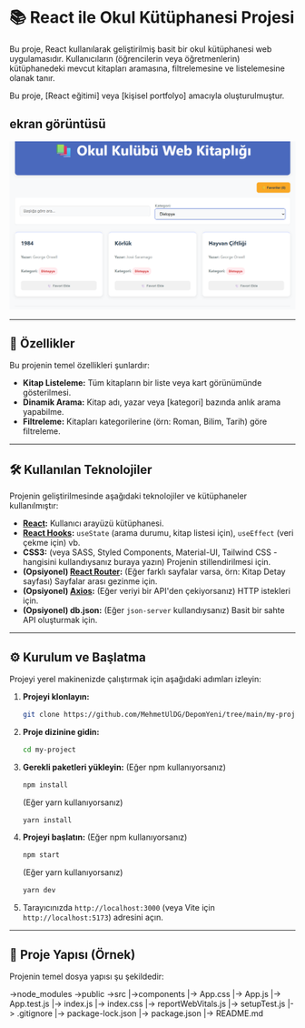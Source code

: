# 📚 React ile Okul Kütüphanesi Projesi

Bu proje, React kullanılarak geliştirilmiş basit bir okul kütüphanesi web uygulamasıdır. Kullanıcıların (öğrencilerin veya öğretmenlerin) kütüphanedeki mevcut kitapları aramasına, filtrelemesine ve listelemesine olanak tanır.

Bu proje, [React eğitimi] veya [kişisel portfolyo] amacıyla oluşturulmuştur.

##  ekran görüntüsü
![web penceresi](<Ekran görüntüsü 2025-10-23 234336-1.png>)


---

## 🚀 Özellikler

Bu projenin temel özellikleri şunlardır:

* **Kitap Listeleme:** Tüm kitapların bir liste veya kart görünümünde gösterilmesi.
* **Dinamik Arama:** Kitap adı, yazar veya [kategori] bazında anlık arama yapabilme.
* **Filtreleme:**  Kitapları kategorilerine (örn: Roman, Bilim, Tarih) göre filtreleme.

---

## 🛠️ Kullanılan Teknolojiler

Projenin geliştirilmesinde aşağıdaki teknolojiler ve kütüphaneler kullanılmıştır:

* **[React](https://reactjs.org/):** Kullanıcı arayüzü kütüphanesi.
* **[React Hooks](https://reactjs.org/docs/hooks-intro.html):** `useState` (arama durumu, kitap listesi için), `useEffect` (veri çekme için) vb.
* **CSS3:** (veya SASS, Styled Components, Material-UI, Tailwind CSS - hangisini kullandıysanız buraya yazın) Projenin stillendirilmesi için.
* **(Opsiyonel) [React Router](https://reactrouter.com/):** (Eğer farklı sayfalar varsa, örn: Kitap Detay sayfası) Sayfalar arası gezinme için.
* **(Opsiyonel) [Axios](https://axios-http.com/):** (Eğer veriyi bir API'den çekiyorsanız) HTTP istekleri için.
* **(Opsiyonel) db.json:** (Eğer `json-server` kullandıysanız) Basit bir sahte API oluşturmak için.

---

## ⚙️ Kurulum ve Başlatma

Projeyi yerel makinenizde çalıştırmak için aşağıdaki adımları izleyin:

1.  **Projeyi klonlayın:**
    ```bash
    git clone https://github.com/MehmetUlDG/DepomYeni/tree/main/my-project.git
    ```

2.  **Proje dizinine gidin:**
    ```bash
    cd my-project
    ```

3.  **Gerekli paketleri yükleyin:**
    (Eğer npm kullanıyorsanız)
    ```bash
    npm install
    ```
    (Eğer yarn kullanıyorsanız)
    ```bash
    yarn install
    ```

4.  **Projeyi başlatın:**
    (Eğer npm kullanıyorsanız)
    ```bash
    npm start
    ```
    (Eğer yarn kullanıyorsanız)
    ```bash
    yarn dev
    ```

5.  Tarayıcınızda `http://localhost:3000` (veya Vite için `http://localhost:5173`) adresini açın.

---

## 📂 Proje Yapısı (Örnek)

Projenin temel dosya yapısı şu şekildedir:

->node_modules
->public
->src
  |->components
  |-> App.css
  |-> App.js
  |-> App.test.js
  |-> index.js
  |-> index.css
  |-> reportWebVitals.js
  |-> setupTest.js
  |-> .gitignore
  |-> package-lock.json
  |-> package.json
  |-> README.md
